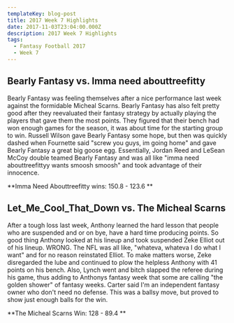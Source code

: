 ```yaml
---
templateKey: blog-post
title: 2017 Week 7 Highlights
date: 2017-11-03T23:04:00.000Z
description: 2017 Week 7 Highlights
tags:
  - Fantasy Football 2017
  - Week 7
---
```

## Bearly Fantasy vs. Imma need abouttreefitty 



Bearly Fantasy was feeling themselves after a nice performance last week against the formidable Micheal Scarns. Bearly Fantasy has also felt pretty good after they reevaluated their fantasy strategy by actually playing the players that gave them the most points. They figured that their bench had won enough games for the season, it was about time for the starting group to win. Russell Wilson gave Bearly Fantasy some hope, but then was quickly dashed when Fournette said "screw you guys, im going home" and gave Bearly Fantasy a great big goose egg. Essentially, Jordan Reed and LeSean McCoy double teamed Bearly Fantasy and was all like "imma need abouttreefittyy wants smoosh smoosh" and took advantage of their innocence. 



**Imma Need Abouttreefitty wins: 150.8 - 123.6 **





## Let_Me_Cool_That_Down vs. The Micheal Scarns 



After a tough loss last week, Anthony learned the hard lesson that people who are suspended and or on bye, have a hard time producing points. So good thing Anthony looked at his lineup and took suspended Zeke Elliot out of his lineup. WRONG. The NFL was all like, "whateva, whateva I do what I want" and for no reason reinstated Elliot. To make matters worse, Zeke disregarded the lube and continued to plow the helpless Anthony with 41 points on his bench. Also, Lynch went and bitch slapped the referee during his game, thus adding to Anthonys fantasy week that some are calling "the golden shower" of fantasy weeks. Carter said I'm an independent fantasy owner who don't need no defense. This was a ballsy move, but proved to show just enough balls for the win. 



**The Micheal Scarns Win: 128 - 89.4 **
